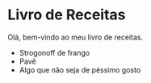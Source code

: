 # **Livro de Receitas**

Olá, bem-vindo ao meu livro de receitas.

 - Strogonoff de frango
 - Pavê
 - Algo que não seja de péssimo gosto
